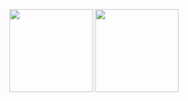 <div>
  <img height="150" align="center" src="https://github-readme-stats.vercel.app/api?username=alexandertoepfer&show_icons=true&show_owner=true&count_private=true&include_all_commits=true&hide=prs,issues,contribs&theme=graywhite " />
  <img height="150" align="center" src="https://github-readme-stats.vercel.app/api/top-langs/?username=alexandertoepfer&theme=graywhite" />
</div>
<!--
**alexandertoepfer/alexandertoepfer** is a ✨ _special_ ✨ repository because its `README.md` (this file) appears on your GitHub profile.

Here are some ideas to get you started:

- 🔭 I’m currently working on ...
- 🌱 I’m currently learning ...
- 👯 I’m looking to collaborate on ...
- 🤔 I’m looking for help with ...
- 💬 Ask me about ...
- 📫 How to reach me: ...
- 😄 Pronouns: ...
- ⚡ Fun fact: ...
-->

